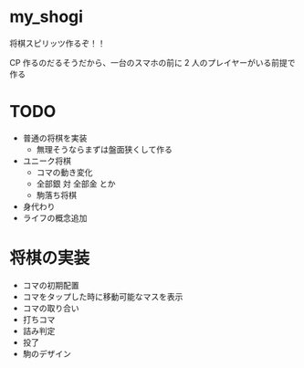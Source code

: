 # my_shogi

将棋スピリッツ作るぞ！！

CP 作るのだるそうだから、一台のスマホの前に 2 人のプレイヤーがいる前提で作る

# TODO

- 普通の将棋を実装
  - 無理そうならまずは盤面狭くして作る
- ユニーク将棋
  - コマの動き変化
  - 全部銀 対 全部金 とか
  - 駒落ち将棋
- 身代わり
- ライフの概念追加

# 将棋の実装

- コマの初期配置
- コマをタップした時に移動可能なマスを表示
- コマの取り合い
- 打ちコマ
- 詰み判定
- 投了
- 駒のデザイン
